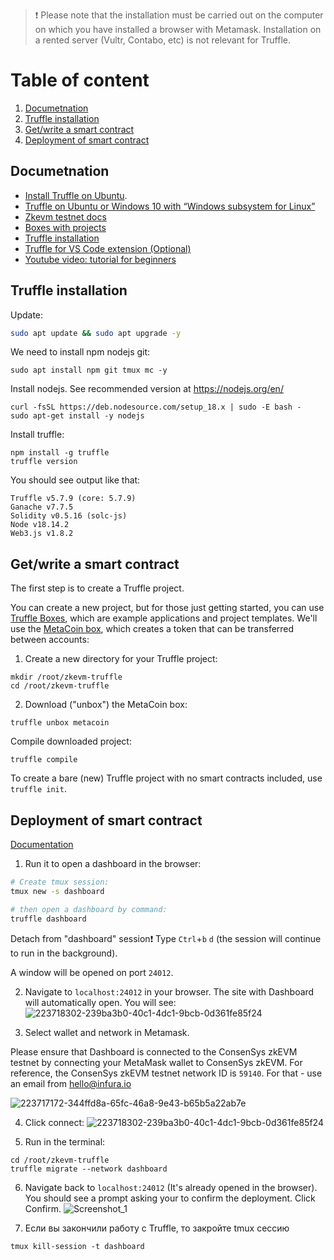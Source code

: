 > ❗️ Please note that the installation must be carried out on the computer on which you have installed a browser with Metamask. Installation on a rented server (Vultr, Contabo, etc) is not relevant for Truffle.
# Table of content
1. [Documetnation](https://github.com/AlexToTheSun/Validator_Activity/blob/main/Testnet-guides/ConsenSys-zkEVM/Truffle-zkEVM-Ubuntu.md#documetnation)
3. [Truffle installation](https://github.com/AlexToTheSun/Validator_Activity/blob/main/Testnet-guides/ConsenSys-zkEVM/Truffle-zkEVM-Ubuntu.md#truffle-installation)
4. [Get/write a smart contract](https://github.com/AlexToTheSun/Validator_Activity/blob/main/Testnet-guides/ConsenSys-zkEVM/Truffle-zkEVM-Ubuntu.md#getwrite-a-smart-contract)
5. [Deployment of smart contract](https://github.com/AlexToTheSun/Validator_Activity/blob/main/Testnet-guides/ConsenSys-zkEVM/Truffle-zkEVM-Ubuntu.md#deployment-of-smart-contract)

## Documetnation
- [Install Truffle on Ubuntu](https://trufflesuite.zendesk.com/hc/en-us/articles/5661666603419-Installing-Truffle-on-Ubuntu).
- [Truffle on Ubuntu or Windows 10 with “Windows subsystem for Linux”](https://davidburela.wordpress.com/2017/05/12/how-to-install-truffle-testrpc-on-ubuntu-or-windows-10-with-windows-subsystem-for-linux/)
- [Zkevm testnet docs](https://docs.zkevm.consensys.net/developers/quickstart/deploy-smart-contract/truffle#write-the-migration-script)
- [Boxes with projects](https://trufflesuite.com/docs/truffle/how-to/create-a-project/)
- [Truffle installation](https://trufflesuite.com/docs/truffle/how-to/install/)
- [Truffle for VS Code extension (Optional)](https://trufflesuite.com/blog/build-on-web3-with-truffle-vs-code-extension/)
- [Youtube video: tutorial for beginners](https://www.youtube.com/watch?v=62f757RVEvU)

## Truffle installation
Update:
```bash
sudo apt update && sudo apt upgrade -y
```
We need to install npm nodejs git:
```
sudo apt install npm git tmux mc -y
```
Install nodejs. See recommended version at https://nodejs.org/en/
```
curl -fsSL https://deb.nodesource.com/setup_18.x | sudo -E bash -
sudo apt-get install -y nodejs
```
Install truffle:
```
npm install -g truffle
truffle version
```
You should see output like that:
```
Truffle v5.7.9 (core: 5.7.9)
Ganache v7.7.5
Solidity v0.5.16 (solc-js)
Node v18.14.2
Web3.js v1.8.2
```

## Get/write a smart contract
The first step is to create a Truffle project.

You can create a new project, but for those just getting started, you can use [Truffle Boxes](https://trufflesuite.com/boxes), which are example applications and project templates. We'll use the [MetaCoin box](https://trufflesuite.com/boxes/metacoin), which creates a token that can be transferred between accounts:
1. Create a new directory for your Truffle project:
```
mkdir /root/zkevm-truffle
cd /root/zkevm-truffle
``` 
2. Download ("unbox") the MetaCoin box:
```
truffle unbox metacoin
```
Compile downloaded project:
```
truffle compile
```

To create a bare (new) Truffle project with no smart contracts included, use `truffle init`.

## Deployment of smart contract
[Documentation](https://docs.zkevm.consensys.net/developers/quickstart/deploy-smart-contract/truffle#truffle-dashboard)
1. Run it to open a dashboard in the browser:
```bash
# Create tmux session:
tmux new -s dashboard

# then open a dashboard by command:
truffle dashboard
```
Detach from "dashboard" session❗️ Type `Ctrl`+`b` `d` (the session will continue to run in the background).

A window will be opened on port `24012`.

2. Navigate to `localhost:24012` in your browser.
The site with Dashboard will automatically open. You will see:
![223718302-239ba3b0-40c1-4dc1-9bcb-0d361fe85f24](https://user-images.githubusercontent.com/30211801/224006271-b2c55f1f-5400-48fe-b310-1792d1ca70fe.png)

3. Select wallet and network in Metamask.

Please ensure that Dashboard is connected to the ConsenSys zkEVM testnet by connecting your MetaMask wallet to ConsenSys zkEVM. For reference, the ConsenSys zkEVM testnet network ID is `59140`. For that - use an email from hello@infura.io

![223717172-344ffd8a-65fc-46a8-9e43-b65b5a22ab7e](https://user-images.githubusercontent.com/30211801/223978956-709a5c45-c050-4348-8d72-622e57b200e3.png)

4. Click connect:
![223718302-239ba3b0-40c1-4dc1-9bcb-0d361fe85f24](https://user-images.githubusercontent.com/30211801/223977963-9431251c-4cde-4767-b827-71fd7c24a16d.png)

5. Run in the terminal:
```
cd /root/zkevm-truffle
truffle migrate --network dashboard
```
6. Navigate back to `localhost:24012` (It's already opened in the browser). You should see a prompt asking your to confirm the deployment. Click Confirm.
![Screenshot_1](https://user-images.githubusercontent.com/30211801/223775627-30adbaae-6ce9-4b07-8876-b9969f5daead.png)

7. Если вы закончили работу с Truffle, то закройте tmux сессию
```
tmux kill-session -t dashboard
```


